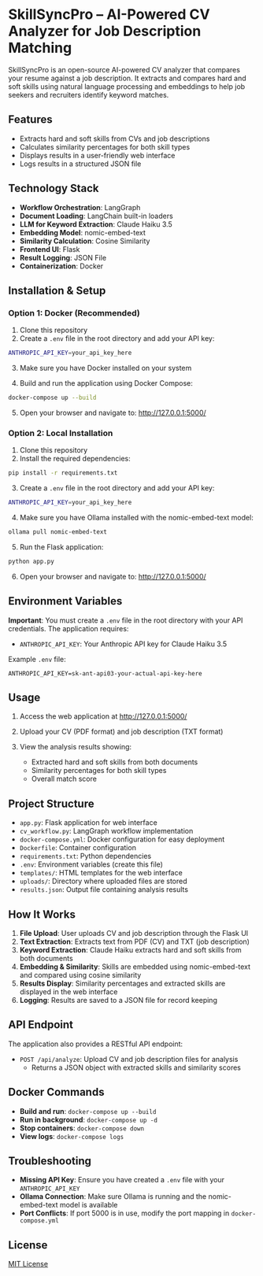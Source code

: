 # SkillSyncPro – AI-Powered CV Analyzer for Job Description Matching

SkillSyncPro is an open-source AI-powered CV analyzer that compares your resume against a job description. It extracts and compares hard and soft skills using natural language processing and embeddings to help job seekers and recruiters identify keyword matches.

## Features

- Extracts hard and soft skills from CVs and job descriptions
- Calculates similarity percentages for both skill types
- Displays results in a user-friendly web interface
- Logs results in a structured JSON file

## Technology Stack

- **Workflow Orchestration**: LangGraph
- **Document Loading**: LangChain built-in loaders
- **LLM for Keyword Extraction**: Claude Haiku 3.5
- **Embedding Model**: nomic-embed-text
- **Similarity Calculation**: Cosine Similarity
- **Frontend UI**: Flask
- **Result Logging**: JSON File
- **Containerization**: Docker

## Installation & Setup

### Option 1: Docker (Recommended)

1. Clone this repository
2. Create a `.env` file in the root directory and add your API key:

```bash
ANTHROPIC_API_KEY=your_api_key_here
```

3. Make sure you have Docker installed on your system

4. Build and run the application using Docker Compose:

```bash
docker-compose up --build
```

5. Open your browser and navigate to: http://127.0.0.1:5000/

### Option 2: Local Installation

1. Clone this repository
2. Install the required dependencies:

```bash
pip install -r requirements.txt
```

3. Create a `.env` file in the root directory and add your API key:

```bash
ANTHROPIC_API_KEY=your_api_key_here
```

4. Make sure you have Ollama installed with the nomic-embed-text model:

```bash
ollama pull nomic-embed-text
```

5. Run the Flask application:

```bash
python app.py
```

6. Open your browser and navigate to: http://127.0.0.1:5000/

## Environment Variables

**Important**: You must create a `.env` file in the root directory with your API credentials. The application requires:

- `ANTHROPIC_API_KEY`: Your Anthropic API key for Claude Haiku 3.5

Example `.env` file:
```
ANTHROPIC_API_KEY=sk-ant-api03-your-actual-api-key-here
```

## Usage

1. Access the web application at http://127.0.0.1:5000/

2. Upload your CV (PDF format) and job description (TXT format)

3. View the analysis results showing:
   - Extracted hard and soft skills from both documents
   - Similarity percentages for both skill types
   - Overall match score

## Project Structure

- `app.py`: Flask application for web interface
- `cv_workflow.py`: LangGraph workflow implementation
- `docker-compose.yml`: Docker configuration for easy deployment
- `Dockerfile`: Container configuration
- `requirements.txt`: Python dependencies
- `.env`: Environment variables (create this file)
- `templates/`: HTML templates for the web interface
- `uploads/`: Directory where uploaded files are stored
- `results.json`: Output file containing analysis results

## How It Works

1. **File Upload**: User uploads CV and job description through the Flask UI
2. **Text Extraction**: Extracts text from PDF (CV) and TXT (job description)
3. **Keyword Extraction**: Claude Haiku extracts hard and soft skills from both documents
4. **Embedding & Similarity**: Skills are embedded using nomic-embed-text and compared using cosine similarity
5. **Results Display**: Similarity percentages and extracted skills are displayed in the web interface
6. **Logging**: Results are saved to a JSON file for record keeping

## API Endpoint

The application also provides a RESTful API endpoint:

- `POST /api/analyze`: Upload CV and job description files for analysis
  - Returns a JSON object with extracted skills and similarity scores

## Docker Commands

- **Build and run**: `docker-compose up --build`
- **Run in background**: `docker-compose up -d`
- **Stop containers**: `docker-compose down`
- **View logs**: `docker-compose logs`

## Troubleshooting

- **Missing API Key**: Ensure you have created a `.env` file with your `ANTHROPIC_API_KEY`
- **Ollama Connection**: Make sure Ollama is running and the nomic-embed-text model is available
- **Port Conflicts**: If port 5000 is in use, modify the port mapping in `docker-compose.yml`

## License

[MIT License](LICENSE)
